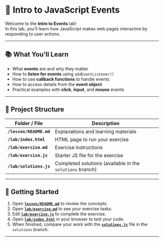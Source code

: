 # 🌟 Intro to JavaScript Events

Welcome to the **Intro to Events** lab!  
In this lab, you’ll learn how JavaScript makes web pages interactive by responding to user actions.

---

## 📚 What You’ll Learn

- What **events** are and why they matter  
- How to **listen for events** using `addEventListener()`  
- How to use **callback functions** to handle events  
- How to access details from the **event object**  
- Practical examples with **click**, **input**, and **mouse** events  

---

## 📁 Project Structure

| Folder / File | Description |
|---------------|--------------|
| **`/lesson/README.md`** | Explanations and learning materials |
| **`/lab/index.html`** | HTML page to run your exercise |
| **`/lab/exercise.md`** | Exercise instructions |
| **`/lab/exercise.js`** | Starter JS file for the exercise |
| **`/lab/solutions.js`** | Completed solutions (available in the `solutions` branch) |

---

## 🚀 Getting Started

1. Open **[`lesson/README.md`](lesson/README.md)** to review the concepts.  
2. Open **[`lab/exercise.md`](lab/exercise.md)** to see your exercise tasks.  
3. Edit **[`lab/exercise.js`](lab/exercise.js)** to complete the exercise.  
4. Open **[`lab/index.html`](lab/index.html)** in your browser to test your code.  
5. When finished, compare your work with the **[`solutions.js`](lab/solutions.js)** file in the `solutions` branch.

----
